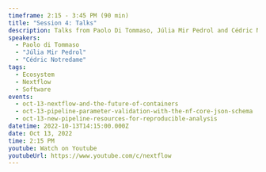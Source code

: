 ```yaml
---
timeframe: 2:15 - 3:45 PM (90 min)
title: "Session 4: Talks"
description: Talks from Paolo Di Tommaso, Júlia Mir Pedrol and Cédric Notredame.
speakers:
  - Paolo di Tommaso
  - "Júlia Mir Pedrol"
  - "Cédric Notredame"
tags:
  - Ecosystem
  - Nextflow
  - Software
events:
  - oct-13-nextflow-and-the-future-of-containers
  - oct-13-pipeline-parameter-validation-with-the-nf-core-json-schema
  - oct-13-new-pipeline-resources-for-reproducible-analysis
datetime: 2022-10-13T14:15:00.000Z
date: Oct 13, 2022
time: 2:15 PM
youtube: Watch on Youtube
youtubeUrl: https://www.youtube.com/c/nextflow
---
```

